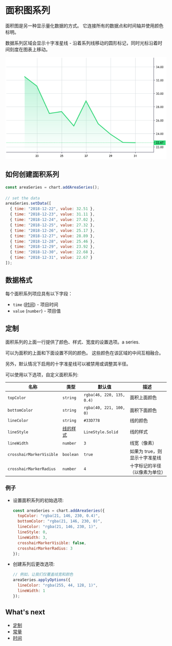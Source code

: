 # 面积图系列

面积图是另一种显示量化数据的方式。 它连接所有的数据点和时间轴并使用颜色标明。

数据系列区域会显示十字准星线 - 沿着系列线移动的圆形标记，同时光标沿着时间刻度在图表上移动。

![面积图示例](/images/area-series.png "面积图示例")

## 如何创建面积系列

```javascript
const areaSeries = chart.addAreaSeries();

// set the data
areaSeries.setData([
  { time: "2018-12-22", value: 32.51 },
  { time: "2018-12-23", value: 31.11 },
  { time: "2018-12-24", value: 27.02 },
  { time: "2018-12-25", value: 27.32 },
  { time: "2018-12-26", value: 25.17 },
  { time: "2018-12-27", value: 28.89 },
  { time: "2018-12-28", value: 25.46 },
  { time: "2018-12-29", value: 23.92 },
  { time: "2018-12-30", value: 22.68 },
  { time: "2018-12-31", value: 22.67 }
]);
```

## 数据格式

每个面积系列项应具有以下字段：

- `time` ([时间](./time.md)) - 项目时间
- `value` (`number`) - 项目值

## 定制

面积系列的上面一行提供了颜色、样式、宽度的设置选项。a series.

可以为面积的上面和下面设置不同的颜色。
这些颜色在该区域的中间互相融合。

另外，默认情况下启用的十字准星线可以被禁用或调整其半径。

可以使用以下选项，自定义面积系列:

| 名称                     | 类型                                 | 默认值                    | 描述                           |
| ------------------------ | ------------------------------------ | ------------------------- | ------------------------------ |
| `topColor`               | `string`                             | `rgba(46, 220, 135, 0.4)` | 面积上面颜色                   |
| `bottomColor`            | `string`                             | `rgba(40, 221, 100, 0)`   | 面积下面颜色                   |
| `lineColor`              | `string`                             | `#33D778`                 | 线的颜色                       |
| `lineStyle`              | [线的样式](./constants.md#linestyle) | `LineStyle.Solid`         | 线的样式                       |
| `lineWidth`              | `number`                             | `3`                       | 线宽（像素）                   |
| `crosshairMarkerVisible` | `boolean`                            | `true`                    | 如果为 true，则显示十字准星线  |
| `crosshairMarkerRadius`  | `number`                             | `4`                       | 十字标记的半径（以像素为单位） |

### 例子

- 设置面积系列的初始选项:

  ```javascript
  const areaSeries = chart.addAreaSeries({
    topColor: "rgba(21, 146, 230, 0.4)",
    bottomColor: "rgba(21, 146, 230, 0)",
    lineColor: "rgba(21, 146, 230, 1)",
    lineStyle: 0,
    lineWidth: 3,
    crosshairMarkerVisible: false,
    crosshairMarkerRadius: 3
  });
  ```

- 创建系列后更改选项:

  ```javascript
  // 例如，让我们仅覆盖线宽和颜色
  areaSeries.applyOptions({
    lineColor: "rgba(255, 44, 128, 1)",
    lineWidth: 1
  });
  ```

## What's next

- [定制](./customization.md)
- [常量](./constants.md)
- [时间](./time.md)
